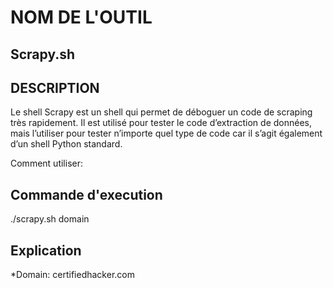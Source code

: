 # NOM DE L'OUTIL
## Scrapy.sh

## DESCRIPTION

Le shell Scrapy est un shell qui permet  de déboguer un  code de scraping très rapidement.
Il est  utilisé pour tester le code d’extraction de données,
mais l’utiliser pour tester n’importe quel type de code car il s’agit également d’un shell Python standard.

Comment utiliser:

## Commande  d'execution 

./scrapy.sh domain

## Explication
*Domain: certifiedhacker.com


